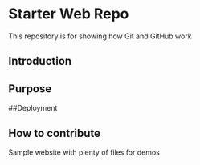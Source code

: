 # Starter Web Repo

This repository is for showing how Git and GitHub work

## Introduction

## Purpose


##Deployment

## How to contribute
Sample website with plenty of files for demos